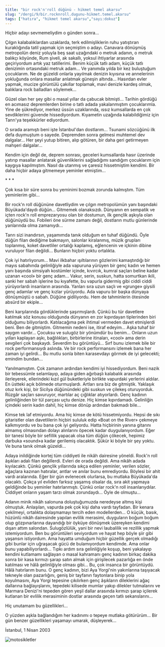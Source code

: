 ```yaml
---
title: "bir rock'n'roll düğünü - hikmet temel akarsu"
slug: "/dergi/9/bir.rocknroll.dugunu-hikmet.temel.akarsu"
tags: ["hatıra", "hikmet temel akarsu","sayı:dokuz"]
---
```


Hiçbir adayı sevmemeliydim o günden sonra...

Çılgın kalabalıklardan uzaklarda, terk edilmişliklerin ruhu yatıştıran
kuraklığında tatil yapmak için seçmiştim o adayı. Canavara dönüşmüş
metropolün deniz yoluyla beş saat uzağındaki o metruk adanın, o metruk
balıkçı köyünde, Rum şiveli, ak sakallı, yoksul ihtiyarlar arasında
geçiriyordum artık yaz tatillerimi. Benim küçük tatlı adam, küçük tatlı
denizimin ortasındaki metruk adam... Ve yanımda yılda bir kez buluştuğum
çocuklarım. Ne de güzeldi onlarla yayılmak denizin kıyısına ve
annelerinin yokluğunda onlara masallar anlatmak güneşin altında...
Hasırdan evler yapmak, mucize görüntülü çakıllar toplamak, mavi denizle
kardeş olmak, balıklara rock balladları söylemek...

Güzel olan her şey gibi o masal yıllar da çabucak bitmişti... Tarihin
gördüğü en acımasız depremlerden birine o tatlı adada yakalanmıştım
çocuklarımla. Yine de şükrediyor, merkez üssün uzaklarında, ıssız
kumsallarda en çok sevdiklerimi güvende hissediyordum. Kıyametin
uzağında kalabildiğimiz için Tanrı'ya teşekkürler ediyordum.

O sırada aramıştı beni işte İstanbul'dan dostlarım... Tsunami sözcüğünü
ilk defa duymuştum o sayede. Depremden sonra gelmesi muhtemel dev
dalgalar... Her şeyi yutup bitiren, alıp götüren, bir daha geri
getirmeyen mahşeri dalgalar...

Kendim için değil de, deprem sonrası, geceleri kumsallarda hasır
üzerinde yatırıp masallar anlatarak güvenliklerini sağladığımı sandığım
çocuklarım için kaygıya kapılmıştım. Nasıl da utanmış ve çaresiz
hissetmiştim kendimi. Bir daha hiçbir adaya gitmemeye
yeminler etmiştim...

\* \* \*

Çok kısa bir süre sonra bu yeminimi bozmak zorunda kalmıştım. Tüm
yeminlerim gibi...

Bir rock'n roll düğününe davetliydim ve çılgın metropolümün yanı
başındaki Büyükada'daydı düğün... Gitmemek olanaksızdı. Dünyanın en
sempatik ve içten rock'n roll emprezaryosu olan bir dostumun, ilk
gençlik aşkıyla olan düğünüydü bu. Fobileri öne sürme zamanı değil,
dostların mutlu günlerinde yanlarında olma zamanıydı...

Tanrı sizi inandırsın, yaşamımda tanık olduğum en tuhaf düğündü. Öyle
düğün filan dediğime bakmayın, salonlar kiralanmış, müzik grupları
toplanmış, koket davetliler ortalığı kaplamış, eğlencenin ve içkinin
dibine vuruluyor filan değildi... Bunların hiçbiri yoktu ortalıkta.

Çok iyi hatırlıyorum... Mavi ilkbahar ışıltılarının gözlerimi
kamaştırdığı bir mayıs sabahında gelinliğiyle ada vapuruna yürüyen bir
genç kadın ve hemen yanı başında simsiyah kostümler içinde, kıvırcık,
kumral saçları beline kadar uzanan «cool» bir genç adam... Vakur, serin,
suskun, hatta somurtkan ikili, sanki her sabah işlerine bu kıyafette, bu
vapurla gidermiş gibi ciddi ciddi yürüyorlardı insanların arasında.
Yanları sıra uzun saçlı ve «grunge» giysili genç adamlar ve genç kızlar
yürüyordu. Ada vapuru bir başka dünyaya dönüşmüştü o sabah. Düğüne
gidiliyordu. Hem de tahminlerin ötesinde absürd bir ekiple...

Beni karşılarında gördüklerinde şaşırmışlardı. Çünkü bu tür davetlere
katılmak söz konusu olduğunda dünyanın en zor kıpırdayan tiplerinden
biri olduğumu biliyorlardı. Katılacağıma pek ihtimal vermeden davet
etmişlerdi beni. Ben de gitmiştim. Gitmemin nedeni ise, itiraf edeyim...
Aşka tuhaf bir saygım vardır... Çocuksu ve sulugöz bir yönümdür bu
benim... Onların uzun yılları kaplayan aşkı, bağlılıkları, birbirlerine
itinaları, «cool» ama derin sevgileri çok başkaydı. Severdim bu
görüntüyü... Sırf bunu izlemek bile bir rock performansıydı aslında. Ve
bir rock performansını izlemek bana her zaman iyi gelirdi... Bu mutlu
sonla biten karasevdayı görmek de iyi gelecekti; emindim bundan...

Yanılmamıştım. Çok zamanın ardından kendimi iyi hissediyordum. Beni
nazik bir tebessümle selamlayıp, adaya giden ağırbaşlı kalabalık
arasında ilerleyerek, ellerindeki kızıl gül buketleriyle birlikte
vapurdaki yerlerini aldılar. En üstteki açık bölmede oturmuşlardı.
Artları sıra biz de gitmiştik. Yaklaşık otuz kırk kişi, bir Sicilya
düğünündeki gibi suskun ve çilekeş oturuyorduk. Rüzgâr saçları
savuruyor, martılar aç çığlıklar atıyorlardı. Genç kadının gelinliğinden
bir tül parçası uçtu denize. Hiç kimse kıpırdamadı. Gelinliğin içindeki
serin kadın dahil, hiç kimse dönüp ardından bakmadı bile...

Kimse tek laf etmiyordu. Ama hiç kimse de kötü hissetmiyordu. Hepsi de
sıkı gitaristler olan davetlilerin hiçbiri sululuk edip «Boat on the
River» çekmeye kalkmıyordu ve bu bana çok iyi geliyordu. Hatta
hiçbirinin yanına gitarını almamış olmasından dolayı alınlarını öpecek
kadar duygulanıyordum. Eğer bir tanesi böyle bir sefillik yapacak olsa
tüm düğün çökecek, hepimiz darbuka «sound»a kadar gerilemiş olacaktık.
Şükür ki böyle bir şey yoktu. Ve buna tanık olmak güzeldi...

Adaya inildiğinde kortej tüm ciddiyeti ile nikâh dairesine yöneldi.
Rock'n roll âşıkları adalı filan değillerdi. Evleri de orada değildi.
Ama nikâh adada kıyılacaktı. Çünkü gençlik yıllarında sıkça edilen
yeminler, verilen sözler, ağaçlara kazınan hatıralar, antlar ve anılar
bunu emrediyordu. Böylesi bir ahit vardı aralarında. Eğer bir gün
evlenecek olurlarsa, bu mutlaka Büyükada'da olacaktı. Çokça yıl evliden
farksız yaşamış olsalar da, sıra akit yapmaya geldiğinde bu yeminler
hatırlanmıştı. Çünkü onlar rock'n roll insanlarıydılar. Ciddiyet onların
yaşam tarzı olmak zorundaydı... Öyle de olmuştu...

Adanın minik nikâh salonuna doluştuğumuzda neredeyse altmış kişi
olmuştuk. Anlaşılan, vapurda pek çok kişi daha vardı tayfadan. Bir
kenara çekilmeyi, ortalıkta dolaşmamayı tercih eden modellerden... O
küçük, basık, hüzünlü nikâh dairesinde yapılan evlilik merasimi,
duyguların boğum boğum olup gözpınarlarına dayandığı bir öyküye dönüşmek
üzereyken kendimi dışarı attım salondan. Sulugözlülük, yani bir nevi
laubalilik ve rezillik yapmak istemiyordum. Ben bu görüntüleri
seviyordum ve hayat hep böyle şiir gibi yaşansın istiyordum. Ama hayatta
umduğum hiçbir güzellik gerçek olmadığı gibi bunlar için uğraşacak gücü
de bulamıyordum kendimde. Ama onlar bunu yapabiliyorlardı... Tıpkı ardım
sıra gelinliğiyle koşup, beni yakalayıp kendini kutlamamı sağlayan o
masal kahramanı genç kadının birkaç dakika sonra bir kasa kırmızı şarap
satın almak için girişilecek pazarlığa en önde katılması ve hâlâ
gelinliğiyle olması gibi... Bu, çok insanca bir görüntüydü. Hâlâ
hatırlarım bunu. O genç kadının, bizi Aya Yorgi'nin yakınlarına
taşıyacak tekneyle olan pazarlığını, geniş bir tayfanın faytonlara binip
yola koyulmasını, Aya Yorgi tepesine çıkılırken genç âşıkların
dileklerini ağaç dallarına bağlayışlarını, tepedeki kilisede mumlar
yakıp dilekler tutmalarını ve Marmara Denizi'ni tepeden gören yeşil
dallar arasında kırmızı şarap içilerek kutlanan bir evlilik merasiminin
dostlar arasında geçen tatlı sekanslarını...

Hiç unutamam bu güzellikleri...

O yüzden aşkla bağlandığım her kadınımı o tepeye mutlaka götürürüm...
Bir gün benzer güzellikleri yaşamayı umarak, düşleyerek...

İstanbul, 1 Nisan 2003

![motosikletler](/img/99.14.jpg)